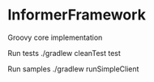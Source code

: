 # InformerFramework
Groovy core implementation

Run tests
./gradlew cleanTest test

Run samples
./gradlew runSimpleClient
